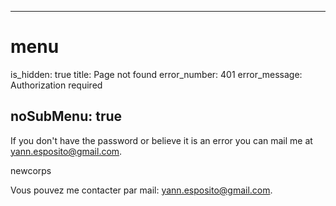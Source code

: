 ----- 
# menu
is_hidden: true
title: Page not found
error_number: 401
error_message: Authorization required

noSubMenu: true
-----
If you don't have the password or believe it is an error you can mail me at <yann.esposito@gmail.com>.

newcorps

Vous pouvez me contacter par mail: <yann.esposito@gmail.com>.
